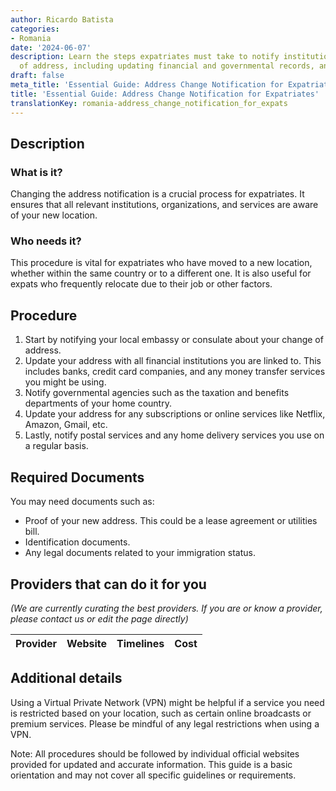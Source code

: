 ```yaml
---
author: Ricardo Batista
categories:
- Romania
date: '2024-06-07'
description: Learn the steps expatriates must take to notify institutions of a change
  of address, including updating financial and governmental records, and postal services.
draft: false
meta_title: 'Essential Guide: Address Change Notification for Expatriates'
title: 'Essential Guide: Address Change Notification for Expatriates'
translationKey: romania-address_change_notification_for_expats
---
```


## Description
### What is it?
Changing the address notification is a crucial process for expatriates. It ensures that all relevant institutions, organizations, and services are aware of your new location.

### Who needs it?
This procedure is vital for expatriates who have moved to a new location, whether within the same country or to a different one. It is also useful for expats who frequently relocate due to their job or other factors.

## Procedure
1. Start by notifying your local embassy or consulate about your change of address. 
2. Update your address with all financial institutions you are linked to. This includes banks, credit card companies, and any money transfer services you might be using.
3. Notify governmental agencies such as the taxation and benefits departments of your home country.
4. Update your address for any subscriptions or online services like Netflix, Amazon, Gmail, etc.
5. Lastly, notify postal services and any home delivery services you use on a regular basis.

## Required Documents
You may need documents such as:
- Proof of your new address. This could be a lease agreement or utilities bill.
- Identification documents.
- Any legal documents related to your immigration status.

## Providers that can do it for you

_(We are currently curating the best providers. If you are or know a provider, please contact us or edit the page directly)_

| Provider        |     Website     |     Timelines    |       Cost      |
| --------------- | --------------- |  :-------------: | :-------------: |

## Additional details
Using a Virtual Private Network (VPN) might be helpful if a service you need is restricted based on your location, such as certain online broadcasts or premium services. Please be mindful of any legal restrictions when using a VPN.

Note: All procedures should be followed by individual official websites provided for updated and accurate information. This guide is a basic orientation and may not cover all specific guidelines or requirements.